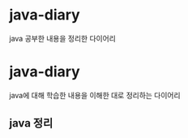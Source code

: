 # java-diary
java 공부한 내용을 정리한 다이어리


<h1> java-diary </h1>
 java에 대해 학습한 내용을 이해한 대로 정리하는 다이어리
 
 
 <h2> java 정리  </h2>

